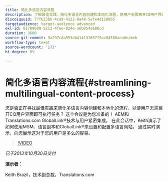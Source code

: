 ```yaml
---
title: 简化多语言内容流程
description: 了解最佳实践，简化多语言内容创建和本地化流程，使用户无需离开CQ用户界面即可执行任务。 AEM和Translations.com GlobalLink®技术与用户紧密集成。 Watch Keith演示了如何使用MSM、语言副本和GlobalLink®来设置和配置多语言网站。 通过实时演示，向您展示这对于您的用户是多么的容易。
discoiquuid: 77f623b6-4ca9-4122-9a48-5efe4d118865
targetaudience: target-audience advanced
exl-id: 01709699-5213-4fee-824e-a6b954ab86cd
duration: 3600
source-git-commit: 9a297cda953d4414131657f9ac84580aea0eabeb
workflow-type: tm+mt
source-wordcount: '173'
ht-degree: 0%

---
```


# 简化多语言内容流程{#streamlining-multilingual-content-process}

您是否正在寻找最佳实践来简化多语言内容创建和本地化的流程，以便用户无需离开CQ用户界面即可执行任务？ 这个会议是为您准备的！ AEM和Translations.com GlobalLink®技术与用户紧密集成。 在此会话中，Keith演示了如何使用MSM、语言副本和GlobalLink®来设置和配置多语言网站。 通过实时演示，向您展示这对于您的用户是多么的容易。

>[!VIDEO](https://video.tv.adobe.com/v/19569/?quality=9)

*已于2013年10月30日交付*

**演示者：**

Keith Brazil，技术副总裁，Translations.com

<!--
[Get back to the Overview](https://helpx.adobe.com/experience-manager/kt/eseminars/gems/aem-index.html)
-->
